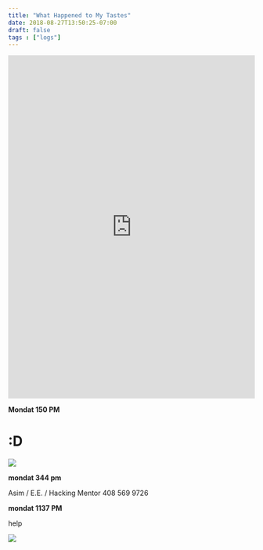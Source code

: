 ```yaml
---
title: "What Happened to My Tastes"
date: 2018-08-27T13:50:25-07:00
draft: false
tags : ["logs"]
---
```

<iframe width="100%" height="700" scrolling="no" frameborder="no" allow="autoplay" src="https://w.soundcloud.com/player/?url=https%3A//api.soundcloud.com/tracks/503496894%3Fsecret_token%3Ds-Z8kFn&color=%23222222&auto_play=false&hide_related=false&show_comments=true&show_user=true&show_reposts=false&show_teaser=true&visual=true"></iframe>

**Mondat 150 PM**

# :D

<img src="/images/nikomichael4.jpg"/>


**mondat 344 pm**

Asim / E.E. / Hacking Mentor
408 569 9726


**mondat 1137 PM**

help

<img src="/images/jameshouse.jpg"/>
